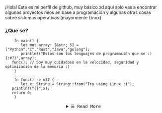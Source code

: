 ¡Hola! Este es mi perfil de github, muy básico xd aquí solo vas a encontrar algunos proyectos míos en base a programación y algunas otras cosas sobre sistemas operativos (mayormente Linux)

### ¿Que se?
        fn main() {
           let mut array: [&str; 5] = ["Python","C","Rust","Java","golang"];
           println!("Estos son los lenguajes de programación que se :) {:#?}",array);
	   func(); // Soy muy cuidadoso en la velocidad, seguridad y optimización de la memoria :)
        }

        fn func() -> u32 {
           let x: String = String::from("Try using Linux :)");
	   println!("{}",x);
	   return 0;
        }
<!-- Details Section-->
<details align="center">
    <summary> <samp>&#9776; Read More</samp></summary>
    <p align="center">
        <br>
        <!-- Activity Widget -->
        <img alt="Shahriar Shafin's GitHub Stats"
                src="https://github-readme-stats.vercel.app/api?username=OverflowShell&show_icons=true&theme=radical" />
